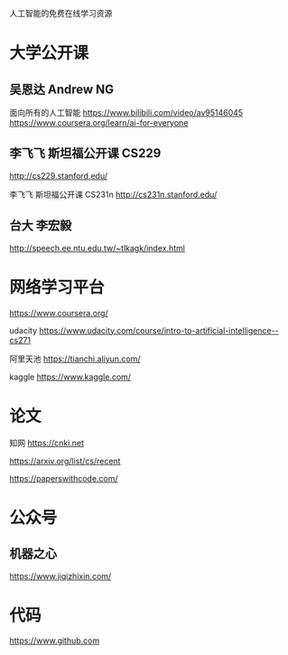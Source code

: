 人工智能的免费在线学习资源

# 大学公开课

## 吴恩达 Andrew NG   
面向所有的人工智能 
https://www.bilibili.com/video/av95146045  
https://www.coursera.org/learn/ai-for-everyone

## 李飞飞 斯坦福公开课 CS229
http://cs229.stanford.edu/

李飞飞
斯坦福公开课 CS231n
http://cs231n.stanford.edu/

## 台大 李宏毅 
http://speech.ee.ntu.edu.tw/~tlkagk/index.html

# 网络学习平台
https://www.coursera.org/

 udacity  https://www.udacity.com/course/intro-to-artificial-intelligence--cs271 

 阿里天池 https://tianchi.aliyun.com/

 kaggle  https://www.kaggle.com/

# 论文
知网 https://cnki.net 

https://arxiv.org/list/cs/recent 

https://paperswithcode.com/

# 公众号 
## 机器之心 
https://www.jiqizhixin.com/

# 代码 
https://www.github.com 


